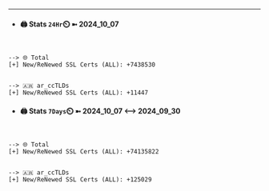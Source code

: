 

---
- #### 🖨️ **Stats** `24Hr`⏲️ ➼ 2024_10_07
```console


--> 🌐 Total
[+] New/ReNewed SSL Certs (ALL): +7438530


--> 🇦🇷 ar_ccTLDs
[+] New/ReNewed SSL Certs (ALL): +11447

```

- #### 🖨️ **Stats** `7Days`⏲️ ➼ 2024_10_07 <--> 2024_09_30
```console


--> 🌐 Total
[+] New/ReNewed SSL Certs (ALL): +74135822


--> 🇦🇷 ar_ccTLDs
[+] New/ReNewed SSL Certs (ALL): +125029

```

